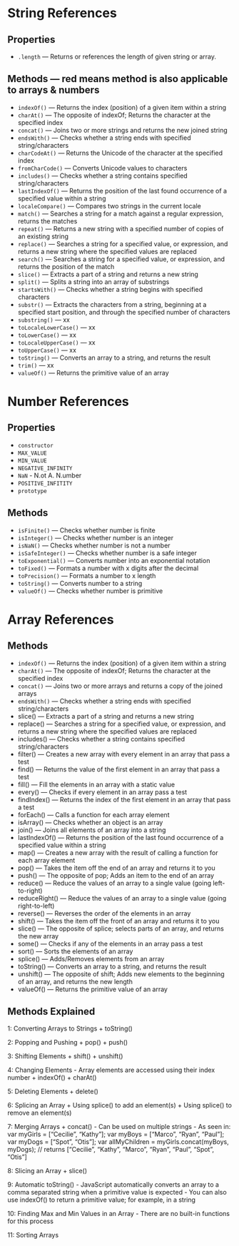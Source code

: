 String References
=================

## Properties
- `.length` — Returns or references the length of given string or array. 

## Methods — red means method is also applicable to arrays & numbers
- `indexOf()` — Returns the index (position) of a given item within a string
- `charAt()` — The opposite of indexOf; Returns the character at the specified index 
- `concat()` — Joins two or more strings and returns the new joined string
- `endsWith()` — Checks whether a string ends with specified string/characters
- `charCodeAt()` — Returns the Unicode of the character at the specified index 
- `fromCharCode()` — Converts Unicode values to characters 
- `includes()` — Checks whether a string contains specified string/characters 
- `lastIndexOf()` — Returns the position of the last found occurrence of a specified value within a string 
- `localeCompare()` — Compares two strings in the current locale
- `match()` — Searches a string for a match against a regular expression, returns the matches
- `repeat()` — Returns a new string with a specified number of copies of an existing string
- `replace()` — Searches a string for a specified value, or expression, and returns a new string where the specified values are replaced
- `search()` — Searches a string for a specified value, or expression, and returns the position of the match
- `slice()` — Extracts a part of a string and returns a new string
- `split()` — Splits a string into an array of substrings
- `startsWith()` — Checks whether a string begins with specified characters 
- `substr()` — Extracts the characters from a string, beginning at a specified start position, and through  the specified number of characters 
- `substring()` — xx
- `toLocaleLowerCase()` — xx
- `toLowerCase()` — xx
- `toLocaleUpperCase()` — xx
- `toUpperCase()` — xx
- `toString()` — Converts an array to a string, and returns the result
- `trim()` — xx
- `valueOf()` — Returns the primitive value of an array


Number References
=================

## Properties
- `constructor`
- `MAX_VALUE`
- `MIN_VALUE`
- `NEGATIVE_INFINITY`
- `NaN` - N.ot A. N.umber
- `POSITIVE_INFITITY`
- `prototype`

## Methods
- `isFinite()` — Checks whether number is finite 
- `isInteger()` — Checks whether number is an integer 
- `isNaN()` — Checks whether number is not a number
- `isSafeInteger()` — Checks whether number is a safe integer 
- `toExponential()` — Converts number into an exponential notation
- `toFixed()` — Formats a number with x digits after the decimal 
- `toPrecision()` — Formats a number to x length
- `toString()` — Converts number to a string 
- `valueOf()` — Checks whether number is primitive 

Array References
================

## Methods
- `indexOf()` — Returns the index (position) of a given item within a string
- `charAt()` — The opposite of indexOf; Returns the character at the specified index 
- `concat()` — Joins two or more arrays and returns a copy of the joined arrays
- `endsWith()` — Checks whether a string ends with specified string/characters
- slice() — Extracts a part of a string and returns a new string
- replace() — Searches a string for a specified value, or expression, and returns a new string where the specified values are replaced
- includes() — Checks whether a string contains specified string/characters 
- filter() — Creates a new array with every element in an array that pass a test
- find() — Returns the value of the first element in an array that pass a test
- fill() — Fill the elements in an array with a static value
- every() — Checks if every element in an array pass a test
- findIndex() — Returns the index of the first element in an array that pass a test 
- forEach() — Calls a function for each array element 
- isArray() — Checks whether an object is an array
- join() — Joins all elements of an array into a string
- lastIndexOf() — Returns the position of the last found occurrence of a specified value within a string 
- map() — Creates a new array with the result of calling a function for each array element
- pop() — Takes the item off the end of an array and returns it to you
- push() — The opposite of pop; Adds an item to the end of an array
- reduce() — Reduce the values of an array to a single value (going left-to-right)
- reduceRight() — Reduce the values of an array to a single value (going right-to-left)
- reverse() — Reverses the order of the elements in an array
- shift() — Takes the item off the front of an array and returns it to you
- slice() — The opposite of splice; selects parts of an array, and returns the new array
- some() — Checks if any of the elements in an array pass a test
- sort() — Sorts the elements of an array
- splice() — Adds/Removes elements from an array
- toString() — Converts an array to a string, and returns the result
- unshift() — The opposite of shift; Adds new elements to the beginning of an array, and returns the new length
- valueOf() — Returns the primitive value of an array


## Methods Explained
1: Converting Arrays to Strings
    + toString()

2: Popping and Pushing
    + pop()
    + push()

3: Shifting Elements
    + shift()
    + unshift()

4: Changing Elements
    - Array elements are accessed using their index number
    + indexOf()
    + charAt()
        
5: Deleting Elements 
    + delete()
        
6: Splicing an Array
    + Using splice() to add an element(s)
    + Using splice() to remove an element(s)
        
7: Merging Arrays
    + concat()
        - Can be used on multiple strings
        - As seen in: 
            var myGirls = [“Cecilie”, “Kathy”];
            var myBoys = [“Marco”, “Ryan”, “Paul”];
            var myDogs = [“Spot”, “Otis”];
            var allMyChildren = myGirls.concat(myBoys, myDogs); // returns [“Cecilie”, “Kathy”, “Marco”, “Ryan”, “Paul”, “Spot”, “Otis”]

8: Slicing an Array
    + slice()

9: Automatic toString()
    - JavaScript automatically converts an array to a comma separated string when a primitive value is expected
    - You can also use indexOf() to return a primitive value; for example, in a string

10: Finding Max and Min Values in an Array
     - There are no built-in functions for this process

11: Sorting Arrays